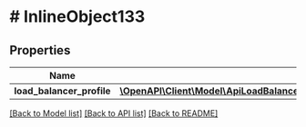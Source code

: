 # # InlineObject133

## Properties

Name | Type | Description | Notes
------------ | ------------- | ------------- | -------------
**load_balancer_profile** | [**\OpenAPI\Client\Model\ApiLoadBalancersLoadBalancerIdProfilesLoadBalancerProfile**](ApiLoadBalancersLoadBalancerIdProfilesLoadBalancerProfile.md) |  | [optional]

[[Back to Model list]](../../README.md#models) [[Back to API list]](../../README.md#endpoints) [[Back to README]](../../README.md)
